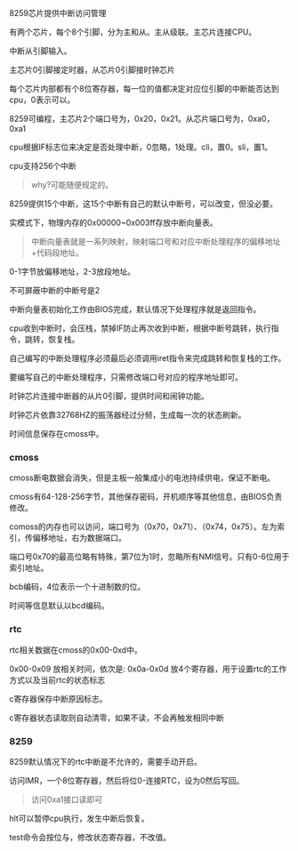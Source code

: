 8259芯片提供中断访问管理

有两个芯片，每个8个引脚，分为主和从。主从级联。主芯片连接CPU。

中断从引脚输入。

主芯片0引脚接定时器，从芯片0引脚接时钟芯片

每个芯片内部都有个8位寄存器，每一位的值都决定对应位引脚的中断能否达到cpu，0表示可以。

8259可编程，主芯片2个端口号为，0x20，0x21。从芯片端口号为，0xa0，0xa1

cpu根据IF标志位来决定是否处理中断，0忽略，1处理。cli，置0。sli，置1。

cpu支持256个中断
> why?可能随便规定的。

8259提供15个中断，这15个中断有自己的默认中断号，可以改变，但没必要。

实模式下，物理内存的0x00000~0x003ff存放中断向量表。
> 中断向量表就是一系列映射，映射端口号和对应中断处理程序的偏移地址+代码段地址。

0-1字节放偏移地址，2-3放段地址。

不可屏蔽中断的中断号是2

中断向量表初始化工作由BIOS完成，默认情况下处理程序就是返回指令。

cpu收到中断时，会压栈，禁掉IF防止再次收到中断，根据中断号跳转，执行指令，跳转，恢复栈。

自己编写的中断处理程序必须最后必须调用iret指令来完成跳转和恢复栈的工作。

要编写自己的中断处理程序，只需修改端口号对应的程序地址即可。

时钟芯片连接中断器的从片0引脚，提供时间和闹钟功能。

时钟芯片依靠32768HZ的振荡器经过分频，生成每一次的状态刷新。

时间信息保存在cmoss中。

### cmoss
cmoss断电数据会消失，但是主板一般集成小的电池持续供电，保证不断电。

cmoss有64-128-256字节，其他保存密码，开机顺序等其他信息，由BIOS负责修改。

comoss的内存也可以访问，端口号为（0x70，0x71）、（0x74，0x75）。左为索引，传偏移地址，右为数据端口。

端口号0x70的最高位略有特殊，第7位为1时，忽略所有NMI信号。只有0-6位用于索引地址。

bcb编码，4位表示一个十进制数的位。

时间等信息默认以bcd编码。

### rtc
rtc相关数据在cmoss的0x00-0xd中。

0x00-0x09 放相关时间，依次是:
0x0a-0x0d 放4个寄存器，用于设置rtc的工作方式以及当前rtc的状态标志

c寄存器保存中断原因标志。

c寄存器状态读取则自动清零，如果不读，不会再触发相同中断

### 8259
8259默认情况下的rtc中断是不允许的，需要手动开启。

访问IMR，一个8位寄存器，然后将位0-连接RTC，设为0然后写回。
> 访问0xa1接口读即可

hlt可以暂停cpu执行，发生中断后恢复。

test命令会按位与，修改状态寄存器，不改值。